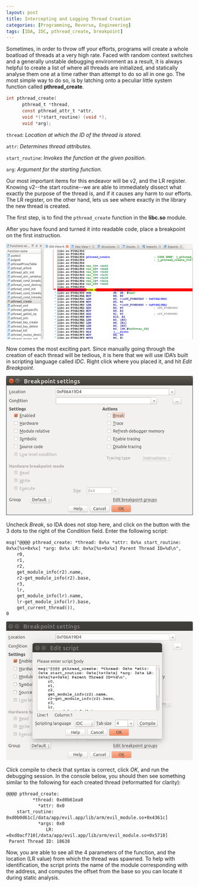 ```yaml
---
layout: post
title: Intercepting and Logging Thread Creation
categories: [Programming, Reverse, Engineering]
tags: [IDA, IDC, pthread_create, breakpoint]
---
```


 Sometimes, in order to throw off your efforts, programs will create a whole boatload of threads at a very high rate. Faced with random context switches and a generally unstable debugging environment as a result, it is always helpful to create a list of where all threads are initialized, and statically analyse them one at a time rather than attempt to do so all in one go. The most simple way to do so, is by latching onto a peculiar little system function called **pthread_create**. 

```c
int pthread_create(
      pthread_t *thread,
      const pthread_attr_t *attr,
      void *(*start_routine) (void *),
      void *arg);
```

`thread`: *Location at which the ID of the thread is stored.*

`attr`: *Determines thread attributes.*

`start_routine`: *Invokes the function at the given position.*

`arg`: *Argument for the starting function.*

Our most important items for this endeavor will be v2, and the LR register. Knowing v2--the start routine--we are able to immediately dissect what exactly the purpose of the thread is, and if it causes any harm to our efforts. The LR register, on the other hand, lets us see where exactly in the library the new thread is created. 

The first step, is to find the `pthread_create` function in the **libc.so** module.

After you have found and turned it into readable code, place a breakpoint on the first instruction. 

![Breakpoint on pthread_create](/assets/Intercepting_Threads_1.png)

 Now comes the most exciting part. Since manually going through the creation of each thread will be tedious, it is here that we will use IDA’s built in scripting language called *IDC*. Right click where you placed it, and hit *Edit Breakpoint*. 

![Edit breakpoint window](/assets/Intercepting_Threads_2.png)

 Uncheck *Break*, so IDA does not stop here, and click on the button with the 3 dots to the right of the Condition field. Enter the following script:

```
msg("@@@@ pthread_create: *thread: 0x%x *attr: 0x%x start_routine: 0x%x[%s+0x%x] *arg: 0x%x LR: 0x%x[%s+0x%x] Parent Thread ID=%d\n",
    r0,
    r1,
    r2,
    get_module_info(r2).name,
    r2-get_module_info(r2).base,
    r3,
    lr,
    get_module_info(lr).name,
    lr-get_module_info(lr).base,
    get_current_thread()),
0
```


![Custom IDC script window](/assets/Intercepting_Threads_3.png)


Click compile to check that syntax is correct, click *OK*, and run the debugging session. In the console below, you should then see something similar to the following for each created thread (reformatted for clarity):

```
@@@@ pthread_create:
          *thread: 0xd0b61ea0
            *attr: 0x0
    start_routine: 0xd0b0d61c[/data/app/evil.app/lib/arm/evil_module.so+0x4361c]
            *args: 0x0
               LR: =0xd0acf710[/data/app/evil.app/lib/arm/evil_module.so+0x5710]
 Parent Thread ID: 18638
```

Now, you are able to see all the 4 parameters of the function, and the location (LR value) from which the thread was spawned. To help with identification, the script prints the name of the module corresponding with the address, and computes the offset from the base so you can locate it during static analysis.





